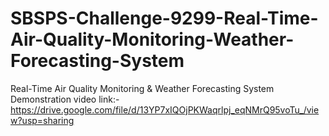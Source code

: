 # SBSPS-Challenge-9299-Real-Time-Air-Quality-Monitoring-Weather-Forecasting-System
Real-Time Air Quality Monitoring &amp; Weather Forecasting System
Demonstration video link:- https://drive.google.com/file/d/13YP7xIQOjPKWaqrlpj_eqNMrQ95voTu_/view?usp=sharing
